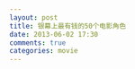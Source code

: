```yaml
---
layout: post
title: 银幕上最有钱的50个电影角色
date: 2013-06-02 17:30
comments: true
categories: movie
---
```


<script src="/js/50_money.js" type="text/javascript"></script>


<div ng-app="app">
  <div class="container">
    <div ng-controller="mainCtrl">
      <div class='m' ng-repeat="m in movies">
        <h3 ng-bind-template='{{ m.Title }}'></h3>
        <div ng-bind-html-unsafe='m.Content'></div>
      </div>
    </div>
  </div>
</div>
